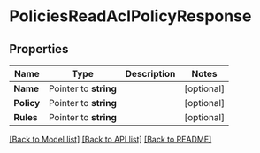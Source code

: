 # PoliciesReadAclPolicyResponse


## Properties

Name | Type | Description | Notes
------------ | ------------- | ------------- | -------------
**Name** | Pointer to **string** |  | [optional] 
**Policy** | Pointer to **string** |  | [optional] 
**Rules** | Pointer to **string** |  | [optional] 





[[Back to Model list]](../README.md#documentation-for-models) [[Back to API list]](../README.md#documentation-for-api-endpoints) [[Back to README]](../README.md)


